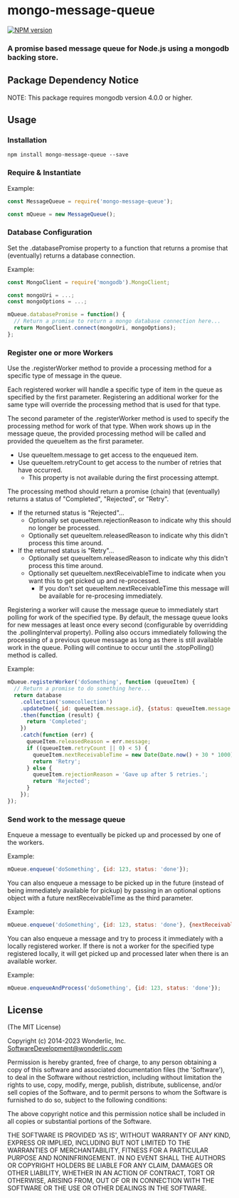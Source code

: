 # mongo-message-queue

[![NPM version](https://badge.fury.io/js/mongo-message-queue.svg)](http://badge.fury.io/js/mongo-message-queue)

### A promise based message queue for Node.js using a mongodb backing store.

## Package Dependency Notice

NOTE: This package requires mongodb version 4.0.0 or higher.

## Usage

### Installation

```
npm install mongo-message-queue --save
```

### Require & Instantiate

Example:

```javascript
const MessageQueue = require('mongo-message-queue');

const mQueue = new MessageQueue();
```

### Database Configuration

Set the .databasePromise property to a function that returns a promise that (eventually) returns a database connection.

Example:

```javascript
const MongoClient = require('mongodb').MongoClient;

const mongoUri = ...;
const mongoOptions = ...;

mQueue.databasePromise = function() {
  // Return a promise to return a mongo database connection here...
  return MongoClient.connect(mongoUri, mongoOptions);
};
```

### Register one or more Workers

Use the .registerWorker method to provide a processing method for a specific type of message in the queue.

Each registered worker will handle a specific type of item in the queue as specified by the first parameter. Registering an additional worker for the same type will override the processing method that is used for that type.

The second parameter of the .registerWorker method is used to specify the processing method for work of that type. When work shows up in the message queue, the provided processing method will be called and provided the queueItem as the first parameter.

- Use queueItem.message to get access to the enqueued item.
- Use queueItem.retryCount to get access to the number of retries that have occurred.
  - This property is not available during the first processing attempt.

The processing method should return a promise (chain) that (eventually) returns a status of "Completed", "Rejected", or "Retry".

- If the returned status is "Rejected"...
  - Optionally set queueItem.rejectionReason to indicate why this should no longer be processed.
  - Optionally set queueItem.releasedReason to indicate why this didn't process this time around.
- If the returned status is "Retry"...
  - Optionally set queueItem.releasedReason to indicate why this didn't process this time around.
  - Optionally set queueItem.nextReceivableTime to indicate when you want this to get picked up and re-processed.
    - If you don't set queueItem.nextReceivableTime this message will be available for re-procesing immediately.

Registering a worker will cause the message queue to immediately start polling for work of the specified type. By default, the message queue looks for new messages at least once every second (configurable by overridding the .pollingInterval property). Polling also occurs immediately following the processing of a previous queue message as long as there is still available work in the queue. Polling will continue to occur until the .stopPolling() method is called.

Example:

```javascript
mQueue.registerWorker('doSomething', function (queueItem) {
  // Return a promise to do something here...
  return database
    .collection('somecollection')
    .updateOne({_id: queueItem.message.id}, {status: queueItem.message.status})
    .then(function (result) {
      return 'Completed';
    })
    .catch(function (err) {
      queueItem.releasedReason = err.message;
      if ((queueItem.retryCount || 0) < 5) {
        queueItem.nextReceivableTime = new Date(Date.now() + 30 * 1000); // Retry after 30 seconds...
        return 'Retry';
      } else {
        queueItem.rejectionReason = 'Gave up after 5 retries.';
        return 'Rejected';
      }
    });
});
```

### Send work to the message queue

Enqueue a message to eventually be picked up and processed by one of the workers.

Example:

```javascript
mQueue.enqueue('doSomething', {id: 123, status: 'done'});
```

You can also enqueue a message to be picked up in the future (instead of being immediately available for pickup) by passing in an optional options object with a future nextReceivableTime as the third parameter.

Example:

```javascript
mQueue.enqueue('doSomething', {id: 123, status: 'done'}, {nextReceivableTime: new Date(Date.now() + 30 * 1000)});
```

You can also enqueue a message and try to process it immediately with a locally registered worker. If there is not a worker for the specified type registered locally, it will get picked up and processed later when there is an available worker.

Example:

```javascript
mQueue.enqueueAndProcess('doSomething', {id: 123, status: 'done'});
```

## License

(The MIT License)

Copyright (c) 2014-2023 Wonderlic, Inc. <SoftwareDevelopment@wonderlic.com>

Permission is hereby granted, free of charge, to any person obtaining
a copy of this software and associated documentation files (the
'Software'), to deal in the Software without restriction, including
without limitation the rights to use, copy, modify, merge, publish,
distribute, sublicense, and/or sell copies of the Software, and to
permit persons to whom the Software is furnished to do so, subject to
the following conditions:

The above copyright notice and this permission notice shall be
included in all copies or substantial portions of the Software.

THE SOFTWARE IS PROVIDED 'AS IS', WITHOUT WARRANTY OF ANY KIND,
EXPRESS OR IMPLIED, INCLUDING BUT NOT LIMITED TO THE WARRANTIES OF
MERCHANTABILITY, FITNESS FOR A PARTICULAR PURPOSE AND NONINFRINGEMENT.
IN NO EVENT SHALL THE AUTHORS OR COPYRIGHT HOLDERS BE LIABLE FOR ANY
CLAIM, DAMAGES OR OTHER LIABILITY, WHETHER IN AN ACTION OF CONTRACT,
TORT OR OTHERWISE, ARISING FROM, OUT OF OR IN CONNECTION WITH THE
SOFTWARE OR THE USE OR OTHER DEALINGS IN THE SOFTWARE.
